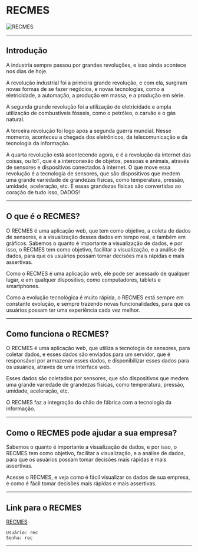 # RECMES

![RECMES]('./img/recBranco.png')

---
## Introdução

A industria sempre passou por grandes revoluções, e isso ainda acontece nos dias de hoje.

A revolução industrial foi a primeira grande revolução, e com ela, surgiram novas formas de se fazer negócios, e novas tecnologias, como a eletricidade, a automação, a produção em massa, e a produção em série.

A segunda grande revolução foi a utilização de eletricidade e ampla utilização de combustíveis fósseis, como o petróleo, o carvão e o gás natural.

A terceira revolução foi logo após a segunda guerra mundial.
Nesse momento, aconteceu a chegada dos eletrônicos, da telecomunicação e da tecnologia da informação.

A quarta revolução está acontecendo agora, e é a revolução da internet das coisas, ou IoT, que é a interconexão de objetos, pessoas e animais, através de sensores e dispositivos conectados à internet.
O que move essa revolução é a tecnologia de sensores, que são dispositivos que medem uma grande variedade de grandezas físicas, como temperatura, pressão, umidade, aceleração, etc.
E essas grandezas fisicas são convertidas ao coração de tudo isso, DADOS!

---

## O que é o RECMES?

O RECMES é uma aplicação web, que tem como objetivo, a coleta de dados de sensores, e a visualização desses dados em tempo real, e também em gráficos.
Sabemos o quanto é importante a visualização de dados, e por isso, o RECMES tem como objetivo, facilitar a visualização, e a análise de dados, para que os usuários possam tomar decisões mais rápidas e mais assertivas.

Como o RECMES é uma aplicação web, ele pode ser acessado de qualquer lugar, e em qualquer dispositivo, como computadores, tablets e smartphones.

Como a evolução tecnológica é muito rápida, o RECMES está sempre em constante evolução, e sempre trazendo novas funcionalidades, para que os usuários possam ter uma experiência cada vez melhor.

---


## Como funciona o RECMES?

O RECMES é uma aplicação web, que utiliza a tecnologia de sensores, para coletar dados, e esses dados são enviados para um servidor, que é responsável por armazenar esses dados, e disponibilizar esses dados para os usuários, através de uma interface web.

Esses dados são coletados por sensores, que são dispositivos que medem uma grande variedade de grandezas físicas, como temperatura, pressão, umidade, aceleração, etc.

O RECMES faz a integração do chão de fábrica com a tecnologia da informação.

---

## Como o RECMES pode ajudar a sua empresa?

Sabemos o quanto é importante a visualização de dados, e por isso, o RECMES tem como objetivo, facilitar a visualização, e a análise de dados, para que os usuários possam tomar decisões mais rápidas e mais assertivas.

Acesse o RECMES, e veja como é fácil visualizar os dados de sua empresa, e como é fácil tomar decisões mais rápidas e mais assertivas.

---

## Link para o RECMES

[RECMES](https://recautomacao.com.br/recmes.html)


    Usuário: rec
    Senha: rec

---


